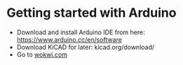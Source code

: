 # Getting started with Arduino

* Download and install Arduino IDE from here: https://www.arduino.cc/en/software
* Download KiCAD for later: kicad.org/download/
* Go to [wokwi.com](wokwi.com)

